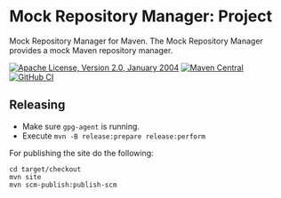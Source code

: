 # Mock Repository Manager: Project

Mock Repository Manager for Maven. The Mock Repository Manager provides a mock Maven
repository manager.

[![Apache License, Version 2.0, January 2004](https://img.shields.io/github/license/mojohaus/mrm.svg?label=License)](http://www.apache.org/licenses/)
[![Maven Central](https://img.shields.io/maven-central/v/org.codehaus.mojo/mrm.svg?label=Maven%20Central)](https://search.maven.org/artifact/org.codehaus.mojo/mrm)
[![GitHub CI](https://github.com/mojohaus/mrm/actions/workflows/maven.yml/badge.svg)](https://github.com/mojohaus/mrm/actions/workflows/maven.yml)

## Releasing

* Make sure `gpg-agent` is running.
* Execute `mvn -B release:prepare release:perform`

For publishing the site do the following:

```
cd target/checkout
mvn site
mvn scm-publish:publish-scm
```

